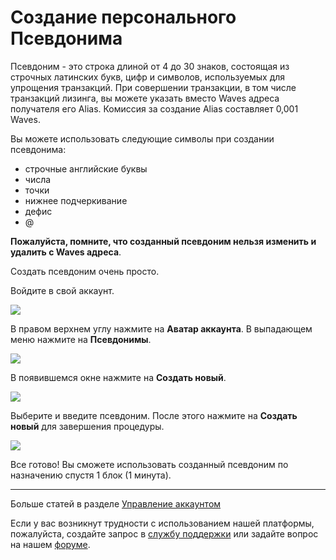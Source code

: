 # Создание персонального Псевдонима

Псевдоним - это строка длиной от 4 до 30 знаков, состоящая из строчных латинских букв, цифр и символов, используемых для упрощения транзакций. При совершении транзакции, в том числе транзакций лизинга, вы можете указать вместо Waves адреса получателя его Alias. Комиссия за создание Alias составляет 0,001 Waves.

Вы можете использовать следующие символы при создании псевдонима:

* строчные английские буквы
* числа
* точки
* нижнее подчеркивание
* дефис
* @

**Пожалуйста, помните, что созданный псевдоним нельзя изменить и удалить с Waves адреса**.

Создать псевдоним очень просто.

Войдите в свой аккаунт.

![](/_assets/creating_an_alias_01.png)

В правом верхнем углу нажмите на **Аватар аккаунта**. В выпадающем меню нажмите на **Псевдонимы**.

![](/_assets/creating_an_alias_02.png)

В появившемся окне нажмите на **Создать новый**.

![](/_assets/creating_an_alias_03.png)

Выберите и введите псевдоним.
После этого нажмите на **Создать новый** для завершения процедуры.

![](/_assets/creating_an_alias_04.png)

Все готово! Вы сможете использовать созданный псевдоним по назначению спустя 1 блок (1 минута).

___

Больше статей в разделе [Управление аккаунтом](/waves-client/account-management.md)

Если у вас возникнут трудности с использованием нашей платформы, пожалуйста, создайте запрос в [службу поддержки](https://support.wavesplatform.com/) или задайте вопрос на нашем [форуме](https://forum.wavesplatform.com/).
